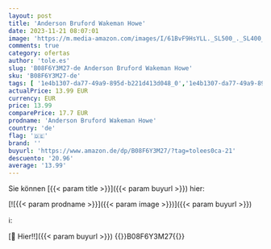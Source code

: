 ```yaml
---
layout: post
title: 'Anderson Bruford Wakeman Howe'
date: 2023-11-21 08:07:01
image: 'https://m.media-amazon.com/images/I/61BvF9HsYLL._SL500_._SL400_.jpg'
comments: true
category: ofertas
author: 'tole.es'
slug: 'B08F6Y3M27-de Anderson Bruford Wakeman Howe'
sku: 'B08F6Y3M27-de'
tags: [ '1e4b1307-da77-49a9-895d-b221d413d048_0','1e4b1307-da77-49a9-895d-b221d413d048_7601','905a2af1-15b0-41e8-8d66-5164d18c431a_0','Arborist Merchandising Root','Artist Pages Filter Nodes','AutoRip','Custom Stores','Main Albums','Musik Kategorien','Musik-CDs & Vinyl','Regions','Regular Stores','Rock','Self Service','Shops','Special Features Stores','USA & Großbritannien','🇩🇪', ]
actualPrice: 13.99 EUR
currency: EUR
price: 13.99
comparePrice: 17.7 EUR
prodname: 'Anderson Bruford Wakeman Howe'
country: 'de'
flag: '🇩🇪'
brand: ''
buyurl: 'https://www.amazon.de/dp/B08F6Y3M27/?tag=tolees0ca-21'
descuento: '20.96'
average: '13.99'
---
```


Sie können [{{< param title >}}]({{< param buyurl >}}) hier:

[![{{< param prodname >}}]({{< param image >}})]({{< param buyurl >}})

ℹ️:


[🛒 Hier!!]({{< param buyurl >}})
{{<world>}}B08F6Y3M27{{</world>}}

